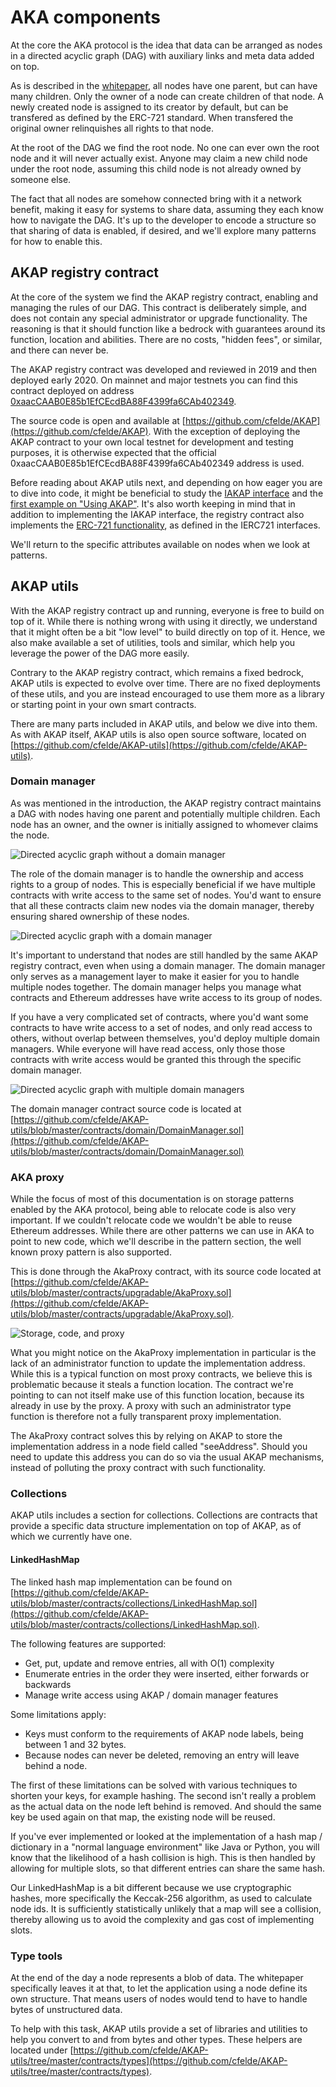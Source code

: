 # AKA components

At the core the AKA protocol is the idea that data can be arranged as nodes in a directed acyclic graph (DAG) with auxiliary links and meta data added on top.

As is described in the [whitepaper](https://akap.me/whitepaper), all nodes have one parent, but can have many children. Only the owner of a node can create children of that node. A newly created node is assigned to its creator by default, but can be transfered as defined by the ERC-721 standard. When transfered the original owner relinquishes all rights to that node.

At the root of the DAG we find the root node. No one can ever own the root node and it will never actually exist. Anyone may claim a new child node under the root node, assuming this child node is not already owned by someone else.

The fact that all nodes are somehow connected bring with it a network benefit, making it easy for systems to share data, assuming they each know how to navigate the DAG. It's up to the developer to encode a structure so that sharing of data is enabled, if desired, and we'll explore many patterns for how to enable this.

## AKAP registry contract

At the core of the system we find the AKAP registry contract, enabling and managing the rules of our DAG. This contract is deliberately simple, and does not contain any special administrator or upgrade functionality. The reasoning is that it should function like a bedrock with guarantees around its function, location and abilities. There are no costs, "hidden fees", or similar, and there can never be.

The AKAP registry contract was developed and reviewed in 2019 and then deployed early 2020. On mainnet and major testnets you can find this contract deployed on address [0xaacCAAB0E85b1EfCEcdBA88F4399fa6CAb402349](https://etherscan.io/address/0xaaccaab0e85b1efcecdba88f4399fa6cab402349).

The source code is open and available at [https://github.com/cfelde/AKAP](https://github.com/cfelde/AKAP). With the exception of deploying the AKAP contract to your own local testnet for development and testing purposes, it is otherwise expected that the official 0xaacCAAB0E85b1EfCEcdBA88F4399fa6CAb402349 address is used.

Before reading about AKAP utils next, and depending on how eager you are to dive into code, it might be beneficial to study the [IAKAP interface](https://github.com/cfelde/AKAP/blob/master/contracts/IAKAP.sol) and the [first example on "Using AKAP"](../patterns#getting-started). It's also worth keeping in mind that in addition to implementing the IAKAP interface, the registry contract also implements the [ERC-721 functionality](https://github.com/OpenZeppelin/openzeppelin-contracts/tree/master/contracts/token/ERC721), as defined in the IERC721 interfaces.

We'll return to the specific attributes available on nodes when we look at patterns.

## AKAP utils

With the AKAP registry contract up and running, everyone is free to build on top of it. While there is nothing wrong with using it directly, we understand that it might often be a bit "low level" to build directly on top of it. Hence, we also make available a set of utilities, tools and similar, which help you leverage the power of the DAG more easily.

Contrary to the AKAP registry contract, which remains a fixed bedrock, AKAP utils is expected to evolve over time. There are no fixed deployments of these utils, and you are instead encouraged to use them more as a library or starting point in your own smart contracts.

There are many parts included in AKAP utils, and below we dive into them. As with AKAP itself, AKAP utils is also open source software, located on [https://github.com/cfelde/AKAP-utils](https://github.com/cfelde/AKAP-utils).

### Domain manager

As was mentioned in the introduction, the AKAP registry contract maintains a DAG with nodes having one parent and potentially multiple children. Each node has an owner, and the owner is initially assigned to whomever claims the node.

![Directed acyclic graph without a domain manager](img/directed-acyclic-graph-1.png)

The role of the domain manager is to handle the ownership and access rights to a group of nodes. This is especially beneficial if we have multiple contracts with write access to the same set of nodes. You'd want to ensure that all these contracts claim new nodes via the domain manager, thereby ensuring shared ownership of these nodes.

![Directed acyclic graph with a domain manager](img/directed-acyclic-graph-2.png)

It's important to understand that nodes are still handled by the same AKAP registry contract, even when using a domain manager. The domain manager only serves as a management layer to make it easier for you to handle multiple nodes together. The domain manager helps you manage what contracts and Ethereum addresses have write access to its group of nodes.

If you have a very complicated set of contracts, where you'd want some contracts to have write access to a set of nodes, and only read access to others, without overlap between themselves, you'd deploy multiple domain managers. While everyone will have read access, only those those contracts with write access would be granted this through the specific domain manager.

![Directed acyclic graph with multiple domain managers](img/directed-acyclic-graph-3.png)

The domain manager contract source code is located at [https://github.com/cfelde/AKAP-utils/blob/master/contracts/domain/DomainManager.sol](https://github.com/cfelde/AKAP-utils/blob/master/contracts/domain/DomainManager.sol)

### AKA proxy

While the focus of most of this documentation is on storage patterns enabled by the AKA protocol, being able to relocate code is also very important. If we couldn't relocate code we wouldn't be able to reuse Ethereum addresses. While there are other patterns we can use in AKA to point to new code, which we'll describe in the pattern section, the well known proxy pattern is also supported.

This is done through the AkaProxy contract, with its source code located at [https://github.com/cfelde/AKAP-utils/blob/master/contracts/upgradable/AkaProxy.sol](https://github.com/cfelde/AKAP-utils/blob/master/contracts/upgradable/AkaProxy.sol).

![Storage, code, and proxy](img/storage-code-proxy.png)

What you might notice on the AkaProxy implementation in particular is the lack of an administrator function to update the implementation address. While this is a typical function on most proxy contracts, we believe this is problematic because it steals a function location. The contract we're pointing to can not itself make use of this function location, because its already in use by the proxy. A proxy with such an administrator type function is therefore not a fully transparent proxy implementation.

The AkaProxy contract solves this by relying on AKAP to store the implementation address in a node field called "seeAddress". Should you need to update this address you can do so via the usual AKAP mechanisms, instead of polluting the proxy contract with such functionality.

### Collections

AKAP utils includes a section for collections. Collections are contracts that provide a specific data structure implementation on top of AKAP, as of which we currently have one.

#### LinkedHashMap

The linked hash map implementation can be found on [https://github.com/cfelde/AKAP-utils/blob/master/contracts/collections/LinkedHashMap.sol](https://github.com/cfelde/AKAP-utils/blob/master/contracts/collections/LinkedHashMap.sol).

The following features are supported:

* Get, put, update and remove entries, all with O(1) complexity
* Enumerate entries in the order they were inserted, either forwards or backwards
* Manage write access using AKAP / domain manager features

Some limitations apply:

* Keys must conform to the requirements of AKAP node labels, being between 1 and 32 bytes.
* Because nodes can never be deleted, removing an entry will leave behind a node.

The first of these limitations can be solved with various techniques to shorten your keys, for example hashing. The second isn't really a problem as the actual data on the node left behind is removed. And should the same key be used again on that map, the existing node will be reused.

If you've ever implemented or looked at the implementation of a hash map / dictionary in a "normal language environment" like Java or Python, you will know that the likelihood of a hash collision is high. This is then handled by allowing for multiple slots, so that different entries can share the same hash.

Our LinkedHashMap is a bit different because we use cryptographic hashes, more specifically the Keccak-256 algorithm, as used to calculate node ids. It is sufficiently statistically unlikely that a map will see a collision, thereby allowing us to avoid the complexity and gas cost of implementing slots.

### Type tools

At the end of the day a node represents a blob of data. The whitepaper specifically leaves it at that, to let the application using a node define its own structure. That means users of nodes would tend to have to handle bytes of unstructured data.

To help with this task, AKAP utils provide a set of libraries and utilities to help you convert to and from bytes and other types. These helpers are located under [https://github.com/cfelde/AKAP-utils/tree/master/contracts/types](https://github.com/cfelde/AKAP-utils/tree/master/contracts/types).


